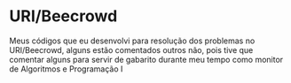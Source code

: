 # URI/Beecrowd
Meus códigos que eu desenvolvi para resolução dos problemas no URI/Beecrowd, alguns estão comentados outros não, pois tive que comentar alguns para servir de gabarito durante meu tempo como monitor de Algoritmos e Programação I  
